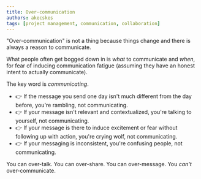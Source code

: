 ```yaml
---
title: Over-communication 
authors: akecskes
tags: [project management, communication, collaboration]
---
```


"Over-communication" is not a thing because things change and there is always a reason to communicate.

What people often get bogged down in is _what_ to communicate and _when_, for fear of inducing communication fatigue (assuming they have an honest intent to actually communicate). 

The key word is *communicating*.
<!-- truncate -->

- 👉 If the message you send one day isn't much different from the day before, you're rambling, not communicating.
- 👉 If your message isn't relevant and contextualized, you're talking to yourself, not communicating.
- 👉 If your message is there to induce excitement or fear without following up with action, you're crying wolf, not communicating.
- 👉 If your messaging is inconsistent, you're confusing people, not communicating.

You can over-talk. You can over-share. You can over-message. You _can't_ over-communicate.
